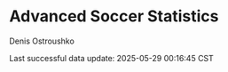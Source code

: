 # Advanced Soccer Statistics
Denis Ostroushko

<!-- gfm -->

Last successful data update: 2025-05-29 00:16:45 CST
